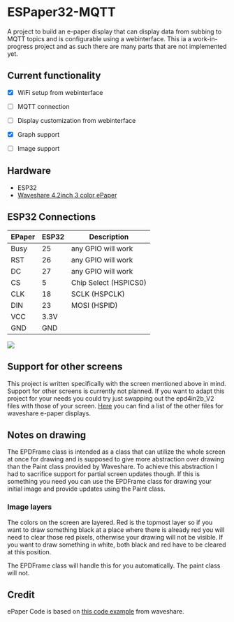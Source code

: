 # ESPaper32-MQTT
A project to build an e-paper display that can display data from subbing to MQTT topics and is configurable using a webinterface. This ia a work-in-progress project and as such there are many parts that are not implemented yet.

## Current functionality
- [x] WiFi setup from webinterface
- [ ] MQTT connection
- [ ] Display customization from webinterface
- [x] Graph support
- [ ] Image support


## Hardware
- ESP32
- [Waveshare 4.2inch 3 color ePaper](https://www.waveshare.com/wiki/4.2inch_e-Paper_Module_(B))

## ESP32 Connections
| EPaper | ESP32 | Description           |
|--------|-------|-----------------------|
| Busy   | 25    | any GPIO will work    |
| RST    | 26    | any GPIO will work    |
| DC     | 27    | any GPIO will work    |
| CS     | 5     | Chip Select (HSPICS0) |
| CLK    | 18    | SCLK (HSPCLK)         |
| DIN    | 23    | MOSI (HSPID)          |
| VCC    | 3.3V  |                       |
| GND    | GND   |                       |

![](https://www.etkilesimliogrenme.com/uploads/images/2021/05/image_750x_608ff0fdc67a9.jpg)

## Support for other screens
This project is written specifically with the screen mentioned above in mind. Support for other screens is currently not planned. If you want to adapt this project for your needs you could try just swapping out the epd4in2b_V2 files with those of your screen. [Here](https://github.com/waveshare/e-Paper/tree/master/Arduino) you can find a list of the other files for waveshare e-paper displays.

## Notes on drawing
The EPDFrame class is intended as a class that can utilize the whole screen at once for drawing and is supposed to give more abstraction over drawing than the Paint class provided by Waveshare. To achieve this abstraction I had to sacrifice support for partial screen updates though. If this is something you need you can use the EPDFrame class for drawing your initial image and provide updates using the Paint class.

### Image layers
The colors on the screen are layered. Red is the topmost layer so if you want to draw something black at a place where there is already red you will need to clear those red pixels, otherwise your drawing will not be visible. If you want to draw something in white, both black and red have to be cleared at this position.

The EPDFrame class will handle this for you automatically. The paint class will not.

## Credit
ePaper Code is based on [this code example](https://github.com/waveshare/e-Paper/tree/master/Arduino/epd4in2b_V2) from waveshare.